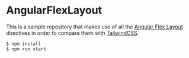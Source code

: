 # AngularFlexLayout

This is a sample repository that makes use of all the [Angular Flex Layout](https://github.com/angular/flex-layout) directives in order to compare them with [TailwindCSS](https://tailwindcss.com).

```
$ npm install
$ npm run start
```